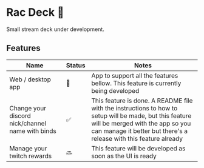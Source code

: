 # Rac Deck 🦝
Small stream deck under development.



## Features
| Name                                              |   Status   |   Notes   |
| ------------------------------------------------- | ---- | ---- |
| Web / desktop app |   🚧   |   App to support all the features bellow. This feature is currently being developed   |
|  Change your discord nick/channel name with binds |  ✅  | This feature is done. A README file with the instructions to how to setup will be made, but this feature will be merged with the app so you can manage it better but there's a release with this feature already      | 
| Manage your twitch rewards |   🔜   | This feature will be developed as soon as the UI is ready     |
